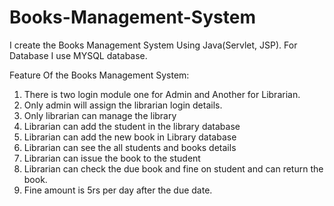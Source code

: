 # Books-Management-System
I create the Books Management System Using Java(Servlet, JSP).
For Database I use MYSQL database.

Feature Of the Books Management System:

1. There is two login module one for Admin and Another for Librarian.
2. Only admin will assign the librarian login details.
3. Only librarian can manage the library
4. Librarian can add the student in the library database
5. Librarian can add the new book in Library database
6. Librarian can see the all students and books details
7. Librarian can issue the book to the student
8. Librarian can check the due book and fine on student and can return the book.
9. Fine amount is 5rs per day after the due date.
